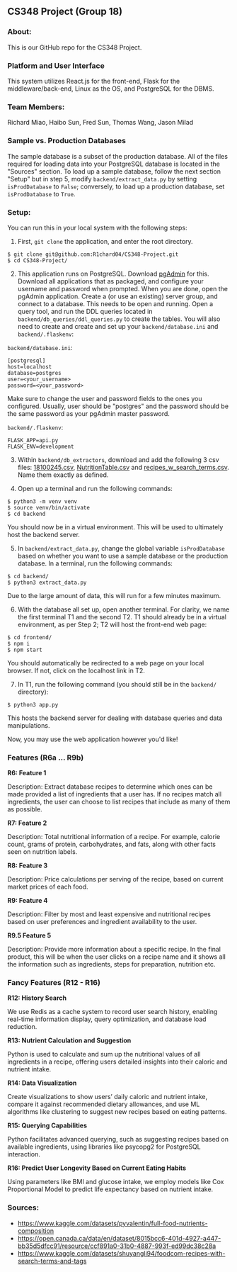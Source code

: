 ## CS348 Project (Group 18)

### About:
This is our GitHub repo for the CS348 Project. 

### Platform and User Interface
This system utilizes React.js for the front-end, Flask for the middleware/back-end, Linux as the OS, and PostgreSQL for the DBMS.

### Team Members:
Richard Miao, Haibo Sun, Fred Sun, Thomas Wang, Jason Milad

### Sample vs. Production Databases
The sample database is a subset of the production database. All of the files required for loading data into your PostgreSQL database is located in the "Sources" section. To load up a sample database, follow the next section "Setup" but in step 5, modify `backend/extract_data.py` by setting `isProdDatabase` to `False`; conversely, to load up a production database, set `isProdDatabase` to `True`. 

### Setup:
You can run this in your local system with the following steps:

1. First, `git clone` the application, and enter the root directory.
```
$ git clone git@github.com:R1chard04/CS348-Project.git
$ cd CS348-Project/
```

2. This application runs on PostgreSQL. Download [pgAdmin](https://www.pgadmin.org/download/) for this. Download all applications that as packaged, and configure your username and password when prompted. When you are done, open the pgAdmin application. Create a (or use an existing) server group, and connect to a database. This needs to be open and running. Open a query tool, and run the DDL queries located in `backend/db_queries/ddl_queries.py` to create the tables. You will also need to create and create and set up your `backend/database.ini` and `backend/.flaskenv`:

`backend/database.ini`:
```
[postgresql]
host=localhost
database=postgres
user=<your_username>
password=<your_password>
```
Make sure to change the user and password fields to the ones you configured. Usually, user should be "postgres" and the password should be the same password as your pgAdmin master password.

`backend/.flaskenv`:
```
FLASK_APP=api.py
FLASK_ENV=development
```

3. Within `backend/db_extractors`, download and add the following 3 csv files: [18100245.csv](https://open.canada.ca/data/en/dataset/8015bcc6-401d-4927-a447-bb35d5dfcc91/resource/ccf891a0-31b0-4887-993f-ed99dc38c28a), [NutritionTable.csv](https://www.kaggle.com/datasets/pyvalentin/full-food-nutrients-composition) and [recipes_w_search_terms.csv](https://www.kaggle.com/datasets/shuyangli94/foodcom-recipes-with-search-terms-and-tags). Name them exactly as defined.

4. Open up a terminal and run the following commands:
```
$ python3 -m venv venv 
$ source venv/bin/activate
$ cd backend
```
You should now be in a virtual environment. This will be used to ultimately host the backend server. 

5. In `backend/extract_data.py`, change the global variable `isProdDatabase` based on whether you want to use a sample database or the production database. In a terminal, run the following commands:
```
$ cd backend/
$ python3 extract_data.py
```
Due to the large amount of data, this will run for a few minutes maximum.

6. With the database all set up, open another terminal. For clarity, we name the first terminal T1 and the second T2. T1 should already be in a virtual environment, as per Step 2; T2 will host the front-end web page:
```
$ cd frontend/
$ npm i
$ npm start
```
You should automatically be redirected to a web page on your local browser. If not, click on the localhost link in T2. 

7. In T1, run the following command (you should still be in the `backend/` directory):
```
$ python3 app.py
```
This hosts the backend server for dealing with database queries and data manipulations. 

Now, you may use the web application however you'd like!

### Features (R6a … R9b)

**R6: Feature 1**

Description: 
Extract database recipes to determine which ones can be made provided a list of ingredients that a user has. If no recipes match all ingredients, the user can choose to list recipes that include as many of them as possible.

**R7: Feature 2**

Description:
Total nutritional information of a recipe. For example, calorie count, grams of protein, carbohydrates, and fats, along with other facts seen on nutrition labels.

**R8: Feature 3**

Description: 
Price calculations per serving of the recipe, based on current market prices of each food.

**R9: Feature 4**

Description: 
Filter by most and least expensive and nutritional recipes based on user preferences and ingredient availability to the user. 

**R9.5 Feature 5**

Description: 
Provide more information about a specific recipe. In the final product, this will be when the user clicks on a recipe name and it shows all the information such as ingredients, steps for preparation, nutrition etc.

### Fancy Features (R12 - R16)

**R12: History Search**

We use Redis as a cache system to record user search history, enabling real-time information display, query optimization, and database load reduction.

**R13: Nutrient Calculation and Suggestion**

Python is used to calculate and sum up the nutritional values of all ingredients in a recipe, offering users detailed insights into their caloric and nutrient intake.

**R14: Data Visualization**

Create visualizations to show users’ daily caloric and nutrient intake, compare it against recommended dietary allowances, and use ML algorithms like clustering to suggest new recipes based on eating patterns.

**R15: Querying Capabilities**

Python facilitates advanced querying, such as suggesting recipes based on available ingredients, using libraries like psycopg2 for PostgreSQL interaction.

**R16: Predict User Longevity Based on Current Eating Habits**

Using parameters like BMI and glucose intake, we employ models like Cox Proportional Model to predict life expectancy based on nutrient intake.


### Sources:
- https://www.kaggle.com/datasets/pyvalentin/full-food-nutrients-composition
- https://open.canada.ca/data/en/dataset/8015bcc6-401d-4927-a447-bb35d5dfcc91/resource/ccf891a0-31b0-4887-993f-ed99dc38c28a
- https://www.kaggle.com/datasets/shuyangli94/foodcom-recipes-with-search-terms-and-tags
